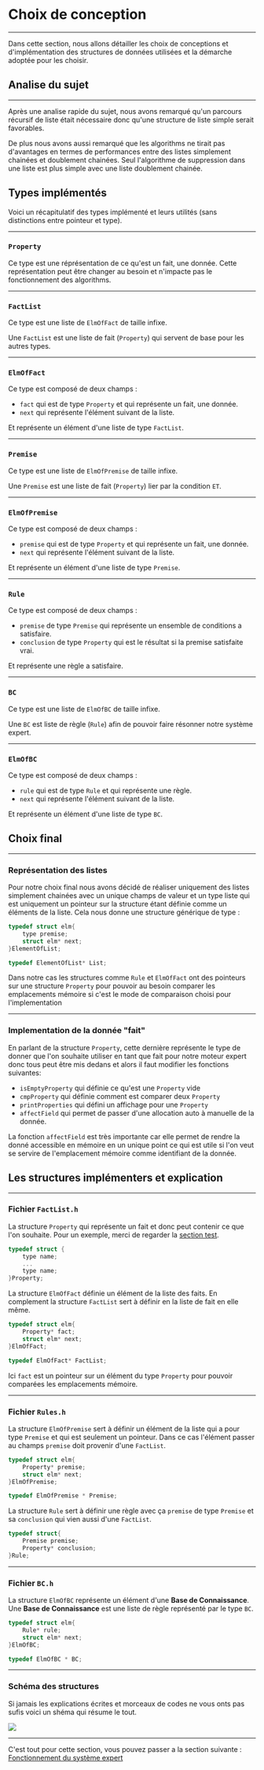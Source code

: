 # Choix de conception

---
Dans cette section, nous allons détailler les choix de conceptions et d'implémentation des structures de données utilisées et la démarche adoptée pour les choisir.


## Analise du sujet

---
Après une analise rapide du sujet, nous avons remarqué qu'un parcours récursif de liste était nécessaire donc qu'une structure de liste simple serait favorables.

De plus nous avons aussi remarqué que les algorithms ne tirait pas d'avantages en termes de performances entre des listes simplement chainées et doublement chainées. Seul l'algorithme de suppression dans une liste est plus simple avec une liste doublement chainée.

## Types implémentés

Voici un récapitulatif des types implémenté et leurs utilités (sans distinctions entre pointeur et type).

---
### `Property`

Ce type est une réprésentation de ce qu'est un fait, une donnée. Cette représentation peut être changer au besoin et n'impacte pas le fonctionnement des algorithms.

---
### `FactList`

Ce type est une liste de `ElmOfFact` de taille infixe.

Une `FactList` est une liste de fait (`Property`) qui servent de base pour les autres types.

---
### `ElmOfFact`

Ce type est composé de deux champs :
* `fact` qui est de type `Property` et qui représente un fait, une donnée.
* `next` qui représente l'élément suivant de la liste.

Et représente un élément d'une liste de type `FactList`.

---
### `Premise`

Ce type est une liste de `ElmOfPremise` de taille infixe.

Une `Premise` est une liste de fait (`Property`) lier par la condition `ET`.

---
### `ElmOfPremise`

Ce type est composé de deux champs :
* `premise` qui est de type `Property` et qui représente un fait, une donnée.
* `next` qui représente l'élément suivant de la liste.

Et représente un élément d'une liste de type `Premise`.

---
### `Rule`

Ce type est composé de deux champs :
* `premise` de type `Premise` qui représente un ensemble de conditions a satisfaire.
* `conclusion` de type `Property` qui est le résultat si la premise satisfaite vrai.

Et représente une règle a satisfaire.

---
### `BC`

Ce type est une liste de `ElmOfBC` de taille infixe.

Une `BC` est liste de règle (`Rule`) afin de pouvoir faire résonner notre système expert.

---
### `ElmOfBC`

Ce type est composé de deux champs :
* `rule` qui est de type `Rule` et qui représente une règle.
* `next` qui représente l'élément suivant de la liste.

Et représente un élément d'une liste de type `BC`.



## Choix final

---
### Représentation des listes
Pour notre choix final nous avons décidé de réaliser uniquement des listes simplement chainées avec un unique champs de valeur et un type liste qui est uniquement un pointeur sur la structure étant définie comme un éléments de la liste. Cela nous donne une structure générique de type : 
```c
typedef struct elm{
    type premise;
    struct elm* next;
}ElementOfList;

typedef ElementOfList* List;
```
Dans notre cas les structures comme `Rule` et `ElmOfFact` ont des pointeurs sur une structure `Property` pour pouvoir au besoin comparer les emplacements mémoire si c'est le mode de comparaison choisi pour l'implementation

---
### Implementation de la donnée "fait"
En parlant de la structure `Property`, cette dernière représente le type de donner que l'on souhaite utiliser en tant que fait pour notre moteur expert donc tous peut être mis dedans et alors il faut modifier les fonctions suivantes:
* `isEmptyProperty` qui définie ce qu'est une `Property` vide
* `cmpProperty` qui définie comment est comparer deux `Property`
* `printProperties` qui défini un affichage pour une `Property`
* `affectField` qui permet de passer d'une allocation auto à manuelle de la donnée.

La fonction `affectField` est très importante car elle permet de rendre la donné accessible en mémoire en un unique point ce qui est utile si l'on veut se servire de l'emplacement mémoire comme identifiant de la donnée.

## Les structures implémenters et explication

---
### Fichier `FactList.h`
La structure `Property` qui représente un fait et donc peut contenir ce que l'on souhaite. Pour un exemple, merci de regarder la [section test](Test.md).
````c
typedef struct {
    type name;
    ...
    type name;
}Property;
````
La structure `ElmOfFact` définie un élément de la liste des faits. En complement la structure `FactList` sert à définir en la liste de fait en elle même.
````c
typedef struct elm{
    Property* fact;
    struct elm* next;
}ElmOfFact;

typedef ElmOfFact* FactList;
````
Ici `fact` est un pointeur sur un élément du type `Property` pour pouvoir comparées les emplacements mémoire.

---
### Fichier `Rules.h`
La structure `ElmOfPremise` sert à définir un élément de la liste qui a pour type `Premise` et qui est seulement un pointeur. Dans ce cas l'élément passer au champs `premise` doit provenir d'une `FactList`.
````c
typedef struct elm{
    Property* premise;
    struct elm* next;
}ElmOfPremise;

typedef ElmOfPremise * Premise;
````
La structure `Rule` sert à définir une règle avec ça `premise` de type `Premise` et sa `conclusion` qui vien aussi d'une `FactList`.
````c
typedef struct{
    Premise premise;
    Property* conclusion;
}Rule;
````

---
### Fichier `BC.h`
La structure `ElmOfBC` représente un élément d'une **Base de Connaissance**. Une **Base de Connaissance** est une liste de règle représenté par le type `BC`.
````c
typedef struct elm{
    Rule* rule;
    struct elm* next;
}ElmOfBC;

typedef ElmOfBC * BC;
````

---

### Schéma des structures

Si jamais les explications écrites et morceaux de codes ne vous onts pas sufis voici un shéma qui résume le tout.

<img src="../TypeGraph.jpg">

---
C'est tout pour cette section, vous pouvez passer a la section suivante : [Fonctionnement du système expert](Functioning.md)


